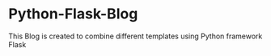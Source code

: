 # Python-Flask-Blog
This Blog is created to combine different templates using Python framework Flask
